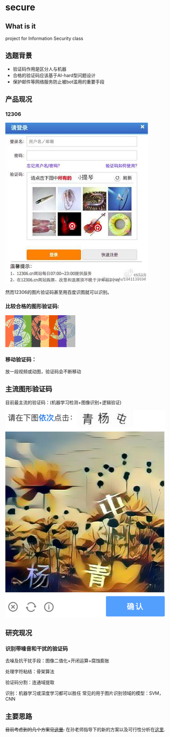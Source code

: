 # secure
## What is it
project for Information Security class

## 选题背景
- 验证码作用是区分人与机器
- 合格的验证码应该基于AI-hard型问题设计
- 保护邮件等网络服务防止被bot滥用的重要手段

## 产品现况
### 12306

![](src/12306.jpg)

然而12306的图片验证码甚至用百度识图就可以识别。

### 比较合格的图形验证码:

![](src/365.png)

### 移动验证码：
放一段视频或动图，验证码会不断移动

## 主流图形验证码

目前最主流的验证码：(机器学习检测+图像识别+逻辑验证)

![](src/杨青屯.png)
## 研究现况
### 识别带噪音和干扰的验证码
去噪及抗干扰手段：图像二值化+开闭运算+腐蚀膨胀

处理字符粘结：骨架算法

验证码分割：连通域提取

识别：机器学习或深度学习都可以胜任
常见的用于图片识别领域的模型：SVM，CNN


## 主要思路
~~目前考虑到的几个方案见[这里](scheme.md).~~
在孙老师指导下的新的方案以及可行性分析在[这里](方案可行性.md).
